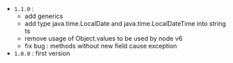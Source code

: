 * `1.1.0` :
  * add generics
  * add type java.time.LocalDate and java.time.LocalDateTime into string ts
  * remove usage of Object.values to be used by node v6
  * fix bug : methods without new field cause exception
* `1.0.0` : first version